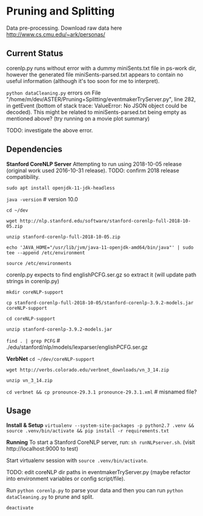 # Pruning and Splitting
Data pre-processing.
Download raw data here http://www.cs.cmu.edu/~ark/personas/

## Current Status

corenlp.py runs without error with a dummy miniSents.txt file in ps-work dir, however
the generated file miniSents-parsed.txt appears to contain no useful information
(although it's too soon for me to interpret).

`python dataCleaning.py` errors on
File "/home/m/dev/ASTER/Pruning+Splitting/eventmakerTryServer.py", line 282, in getEvent
(bottom of stack trace: ValueError: No JSON object could be decoded).
This might be related to miniSents-parsed.txt being empty as mentioned above?
(try running on a movie plot summary)

TODO: investigate the above error.

## Dependencies
**Stanford CoreNLP Server**
Attempting to run using 2018-10-05 release (original work used 2016-10-31 release).
TODO: confirm 2018 release compatibility.

`sudo apt install openjdk-11-jdk-headless`

`java -version` # version 10.0

`cd ~/dev`

`wget http://nlp.stanford.edu/software/stanford-corenlp-full-2018-10-05.zip`

`unzip stanford-corenlp-full-2018-10-05.zip`

`echo 'JAVA_HOME="/usr/lib/jvm/java-11-openjdk-amd64/bin/java"' | sudo tee --append /etc/environment`

`source /etc/environments`

corenlp.py expects to find englishPCFG.ser.gz so extract it (will update path strings in corenlp.py)

`mkdir coreNLP-support`

`cp stanford-corenlp-full-2018-10-05/stanford-corenlp-3.9.2-models.jar coreNLP-support`

`cd coreNLP-support`

`unzip stanford-corenlp-3.9.2-models.jar`

`find . | grep PCFG` # ./edu/stanford/nlp/models/lexparser/englishPCFG.ser.gz

**VerbNet**
`cd ~/dev/coreNLP-support`

`wget http://verbs.colorado.edu/verbnet_downloads/vn_3_14.zip`

`unzip vn_3_14.zip`

`cd verbnet && cp pronounce-29.3.1 pronounce-29.3.1.xml` # misnamed file?




## Usage
**Install & Setup**
`virtualenv --system-site-packages -p python2.7 .venv && source .venv/bin/activate && pip install -r requirements.txt`

**Running**
To start a Stanford CoreNLP server, run: `sh runNLPserver.sh`. (visit http://localhost:9000 to test)

Start virtualenv session with `source .venv/bin/activate`.

TODO: edit coreNLP dir paths in eventmakerTryServer.py (maybe refactor into environment variables or
config script/file).

Run `python corenlp.py` to parse your data and then you can run `python dataCleaning.py`
to prune and split.

`deactivate`
